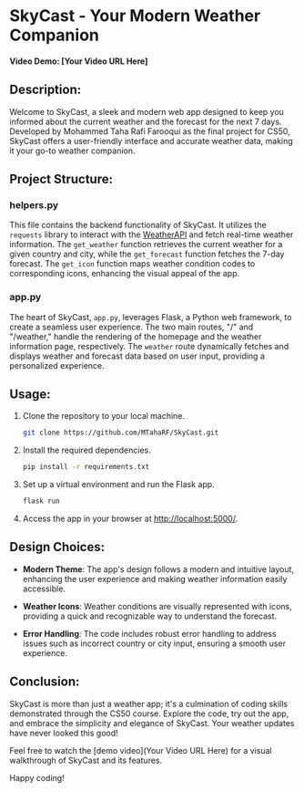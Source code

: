 # SkyCast - Your Modern Weather Companion
#### Video Demo: [Your Video URL Here]

## Description:
Welcome to SkyCast, a sleek and modern web app designed to keep you informed about the current weather and the forecast for the next 7 days. Developed by Mohammed Taha Rafi Farooqui as the final project for CS50, SkyCast offers a user-friendly interface and accurate weather data, making it your go-to weather companion.

## Project Structure:

### helpers.py
This file contains the backend functionality of SkyCast. It utilizes the `requests` library to interact with the [WeatherAPI](http://api.weatherapi.com/) and fetch real-time weather information. The `get_weather` function retrieves the current weather for a given country and city, while the `get_forecast` function fetches the 7-day forecast. The `get_icon` function maps weather condition codes to corresponding icons, enhancing the visual appeal of the app.

### app.py
The heart of SkyCast, `app.py`, leverages Flask, a Python web framework, to create a seamless user experience. The two main routes, "/" and "/weather," handle the rendering of the homepage and the weather information page, respectively. The `weather` route dynamically fetches and displays weather and forecast data based on user input, providing a personalized experience.

## Usage:
1. Clone the repository to your local machine.
   ```bash
   git clone https://github.com/MTahaRF/SkyCast.git
   ```

2. Install the required dependencies.
   ```bash
   pip install -r requirements.txt
   ```

3. Set up a virtual environment and run the Flask app.
   ```bash
   flask run
   ```

4. Access the app in your browser at [http://localhost:5000/](http://localhost:5000/).

## Design Choices:
- **Modern Theme**: The app's design follows a modern and intuitive layout, enhancing the user experience and making weather information easily accessible.

- **Weather Icons**: Weather conditions are visually represented with icons, providing a quick and recognizable way to understand the forecast.

- **Error Handling**: The code includes robust error handling to address issues such as incorrect country or city input, ensuring a smooth user experience.

## Conclusion:
SkyCast is more than just a weather app; it's a culmination of coding skills demonstrated through the CS50 course. Explore the code, try out the app, and embrace the simplicity and elegance of SkyCast. Your weather updates have never looked this good!

Feel free to watch the [demo video](Your Video URL Here) for a visual walkthrough of SkyCast and its features.

Happy coding!
